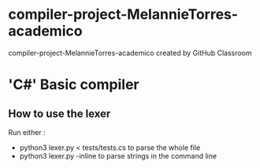 # compiler-project-MelannieTorres-academico
compiler-project-MelannieTorres-academico created by GitHub Classroom


# 'C#' Basic compiler

## How to use the lexer
Run either :
* python3 lexer.py < tests/tests.cs to parse the whole file 
* python3 lexer.py -inline to parse strings in the command line
